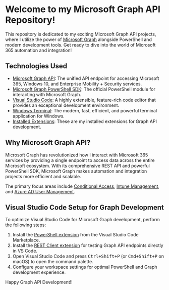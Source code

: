 <h1>Welcome to my Microsoft Graph API Repository!</h1>

<p>This repository is dedicated to my exciting Microsoft Graph API projects, where I utilize the power of <a href="https://docs.microsoft.com/en-us/graph/">Microsoft Graph</a> alongside PowerShell and modern development tools. Get ready to dive into the world of Microsoft 365 automation and integration!</p>

<h2>Technologies Used</h2>

<ul>
  <li><a href="https://docs.microsoft.com/en-us/graph/">Microsoft Graph API</a>: The unified API endpoint for accessing Microsoft 365, Windows 10, and Enterprise Mobility + Security services.</li>
  <li><a href="https://docs.microsoft.com/en-us/powershell/microsoftgraph/">Microsoft Graph PowerShell SDK</a>: The official PowerShell module for interacting with Microsoft Graph.</li>
  <li><a href="https://code.visualstudio.com/">Visual Studio Code</a>: A highly extensible, feature-rich code editor that provides an exceptional development environment.</li>
  <li><a href="https://aka.ms/terminal">Windows Terminal</a>: The modern, fast, efficient, and powerful terminal application for Windows.</li>
  <li><a href="https://github.com/Cavanite/main/blob/main/.vscode/VScode-Extensions.ps1">Installed Extensions</a>: These are my installed extensions for Graph API development.</li>
</ul>

<h2>Why Microsoft Graph API?</h2>

<p>Microsoft Graph has revolutionized how I interact with Microsoft 365 services by providing a single endpoint to access data across the entire Microsoft ecosystem. With its comprehensive REST API and powerful PowerShell SDK, Microsoft Graph makes automation and integration projects more efficient and scalable.</p>
<p>The primary focus areas include <a href="https://docs.microsoft.com/en-us/graph/api/resources/conditionalaccesspolicy?view=graph-rest-1.0">Conditional Access</a>, <a href="https://docs.microsoft.com/en-us/graph/api/resources/intune-graph-overview?view=graph-rest-1.0">Intune Management</a>, and <a href="https://docs.microsoft.com/en-us/graph/api/resources/user?view=graph-rest-1.0">Azure AD User Management</a>.</p>

<h2>Visual Studio Code Setup for Graph Development</h2>

<p>To optimize Visual Studio Code for Microsoft Graph development, perform the following steps:</p>

<ol>
  <li>Install the <a href="https://marketplace.visualstudio.com/items?itemName=ms-vscode.PowerShell">PowerShell extension</a> from the Visual Studio Code Marketplace.</li>
  <li>Install the <a href="https://marketplace.visualstudio.com/items?itemName=humao.rest-client">REST Client extension</a> for testing Graph API endpoints directly in VS Code.</li>
  <li>Open Visual Studio Code and press <kbd>Ctrl+Shift+P</kbd> (or <kbd>Cmd+Shift+P</kbd> on macOS) to open the command palette.</li>
  <li>Configure your workspace settings for optimal PowerShell and Graph development experience.</li>
</ol>
<p>Happy Graph API Development!!</p>